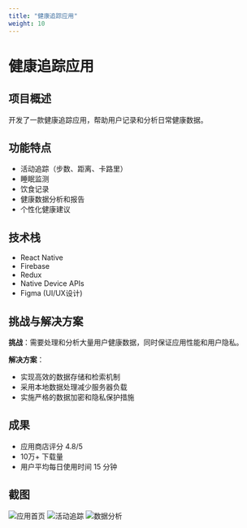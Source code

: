 ```yaml
---
title: "健康追踪应用"
weight: 10
---
```


# 健康追踪应用

## 项目概述

开发了一款健康追踪应用，帮助用户记录和分析日常健康数据。

## 功能特点

- 活动追踪（步数、距离、卡路里）
- 睡眠监测
- 饮食记录
- 健康数据分析和报告
- 个性化健康建议

## 技术栈

- React Native
- Firebase
- Redux
- Native Device APIs
- Figma (UI/UX设计)

## 挑战与解决方案

**挑战**：需要处理和分析大量用户健康数据，同时保证应用性能和用户隐私。

**解决方案**：
- 实现高效的数据存储和检索机制
- 采用本地数据处理减少服务器负载
- 实施严格的数据加密和隐私保护措施

## 成果

- 应用商店评分 4.8/5
- 10万+ 下载量
- 用户平均每日使用时间 15 分钟

## 截图

![应用首页](/images/portfolio/health-app-home.jpg)
![活动追踪](/images/portfolio/health-app-activity.jpg)
![数据分析](/images/portfolio/health-app-analytics.jpg)
